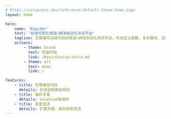 ```yaml
---
# https://vitepress.dev/reference/default-theme-home-page
layout: home

hero:
    name: 'Kspider'
    text: '在线可视化爬虫\WEB自动化测试平台'
    tagline: 无需编写后端代码的爬虫\WEB自动化测试平台，可自定义函数、复杂脚本、定时任务，支持插件热插拔，自定义扩展，方便快捷的管理UI，效率翻倍，更多功能等你探索。
    actions:
        - theme: brand
          text: 快速开始
          link: /BasicCourse/intro.md
        - theme: alt
          text: demo
          link: /

features:
    - title: 无需编写代码
      details: 在线定制爬虫规则
    - title: 插件丰富
      details: selenium等插件
    - title: 高度灵活
      details: 扩展方便，规则定制灵活
---
```

